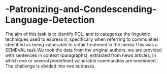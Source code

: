 # -Patronizing-and-Condescending-Language-Detection

The aim of this task is to identify PCL, and to categorize the linguistic techniques used to express it, specifically when referring to communities identified as being vulnerable to unfair treatment in the media.This was a SEMEVAL task.We took the data from the original authors, we are provided with sentences in context (paragraphs), extracted from news articles, in which one or several predefined vulnerable communities are mentioned. The challenge is divided into two subtasks. 
